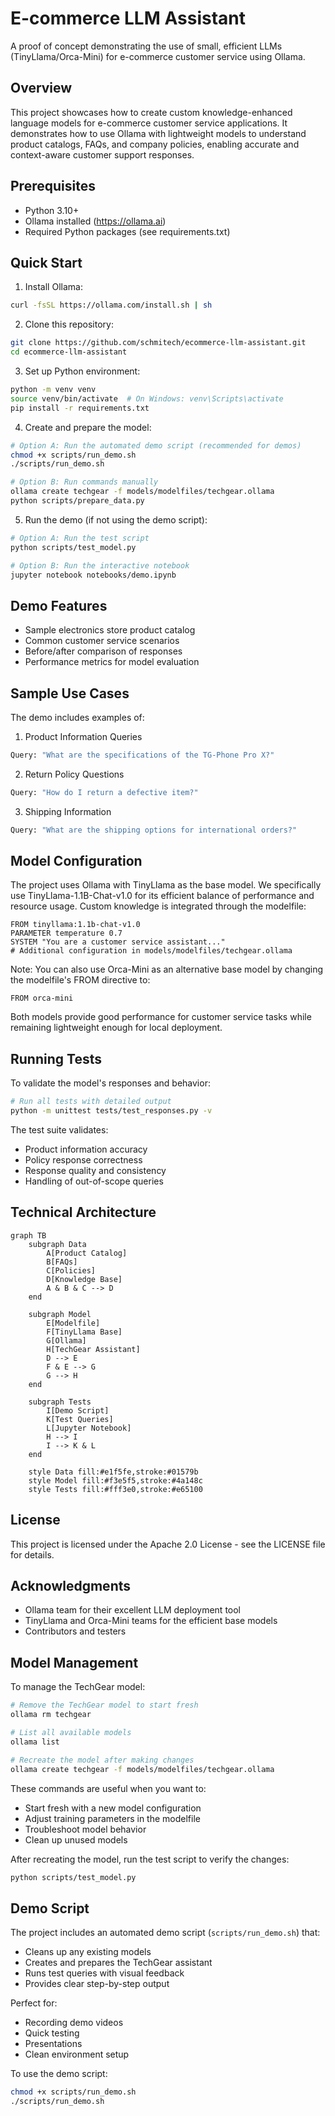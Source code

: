 # E-commerce LLM Assistant

A proof of concept demonstrating the use of small, efficient LLMs (TinyLlama/Orca-Mini) for e-commerce customer service using Ollama.

## Overview

This project showcases how to create custom knowledge-enhanced language models for e-commerce customer service applications. It demonstrates how to use Ollama with lightweight models to understand product catalogs, FAQs, and company policies, enabling accurate and context-aware customer support responses.

## Prerequisites

- Python 3.10+
- Ollama installed (https://ollama.ai)
- Required Python packages (see requirements.txt)

## Quick Start

1. Install Ollama:
```bash
curl -fsSL https://ollama.com/install.sh | sh
```

2. Clone this repository:
```bash
git clone https://github.com/schmitech/ecommerce-llm-assistant.git
cd ecommerce-llm-assistant
```

3. Set up Python environment:
```bash
python -m venv venv
source venv/bin/activate  # On Windows: venv\Scripts\activate
pip install -r requirements.txt
```

4. Create and prepare the model:
```bash
# Option A: Run the automated demo script (recommended for demos)
chmod +x scripts/run_demo.sh
./scripts/run_demo.sh

# Option B: Run commands manually
ollama create techgear -f models/modelfiles/techgear.ollama
python scripts/prepare_data.py
```

5. Run the demo (if not using the demo script):
```bash
# Option A: Run the test script
python scripts/test_model.py

# Option B: Run the interactive notebook
jupyter notebook notebooks/demo.ipynb
```

## Demo Features

- Sample electronics store product catalog
- Common customer service scenarios
- Before/after comparison of responses
- Performance metrics for model evaluation

## Sample Use Cases

The demo includes examples of:

1. Product Information Queries
```python
Query: "What are the specifications of the TG-Phone Pro X?"
```

2. Return Policy Questions
```python
Query: "How do I return a defective item?"
```

3. Shipping Information
```python
Query: "What are the shipping options for international orders?"
```

## Model Configuration

The project uses Ollama with TinyLlama as the base model. We specifically use TinyLlama-1.1B-Chat-v1.0 for its efficient balance of performance and resource usage. Custom knowledge is integrated through the modelfile:

```modelfile
FROM tinyllama:1.1b-chat-v1.0
PARAMETER temperature 0.7
SYSTEM "You are a customer service assistant..."
# Additional configuration in models/modelfiles/techgear.ollama
```

Note: You can also use Orca-Mini as an alternative base model by changing the modelfile's FROM directive to:
```modelfile
FROM orca-mini
```

Both models provide good performance for customer service tasks while remaining lightweight enough for local deployment.

## Running Tests

To validate the model's responses and behavior:

```bash
# Run all tests with detailed output
python -m unittest tests/test_responses.py -v
```

The test suite validates:
- Product information accuracy
- Policy response correctness
- Response quality and consistency
- Handling of out-of-scope queries

## Technical Architecture

```mermaid
graph TB
    subgraph Data
        A[Product Catalog]
        B[FAQs]
        C[Policies]
        D[Knowledge Base]
        A & B & C --> D
    end

    subgraph Model
        E[Modelfile]
        F[TinyLlama Base]
        G[Ollama]
        H[TechGear Assistant]
        D --> E
        F & E --> G
        G --> H
    end

    subgraph Tests
        I[Demo Script]
        K[Test Queries]
        L[Jupyter Notebook]
        H --> I
        I --> K & L
    end

    style Data fill:#e1f5fe,stroke:#01579b
    style Model fill:#f3e5f5,stroke:#4a148c
    style Tests fill:#fff3e0,stroke:#e65100
```

## License

This project is licensed under the Apache 2.0 License - see the LICENSE file for details.

## Acknowledgments

- Ollama team for their excellent LLM deployment tool
- TinyLlama and Orca-Mini teams for the efficient base models
- Contributors and testers

## Model Management

To manage the TechGear model:

```bash
# Remove the TechGear model to start fresh
ollama rm techgear

# List all available models
ollama list

# Recreate the model after making changes
ollama create techgear -f models/modelfiles/techgear.ollama
```

These commands are useful when you want to:
- Start fresh with a new model configuration
- Adjust training parameters in the modelfile
- Troubleshoot model behavior
- Clean up unused models

After recreating the model, run the test script to verify the changes:
```bash
python scripts/test_model.py
```

## Demo Script

The project includes an automated demo script (`scripts/run_demo.sh`) that:
- Cleans up any existing models
- Creates and prepares the TechGear assistant
- Runs test queries with visual feedback
- Provides clear step-by-step output

Perfect for:
- Recording demo videos
- Quick testing
- Presentations
- Clean environment setup

To use the demo script:
```bash
chmod +x scripts/run_demo.sh
./scripts/run_demo.sh
```